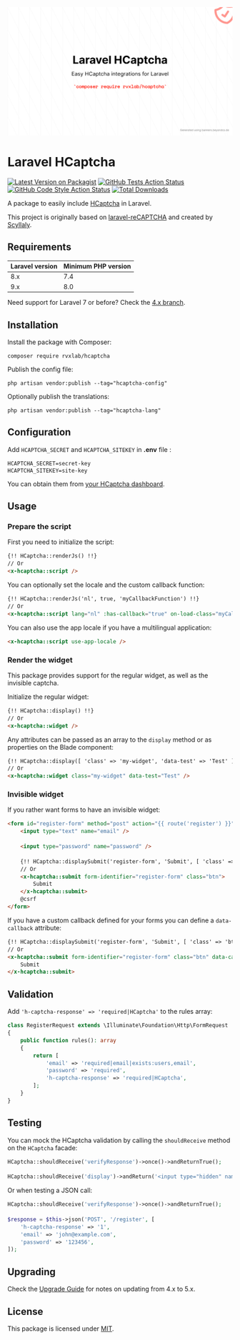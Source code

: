 ![Laravel HCaptcha Banner](./banner.png)

# Laravel HCaptcha


[![Latest Version on Packagist](https://img.shields.io/packagist/v/rvxlab/hcaptcha.svg?label=Packagist&style=flat-square)](https://packagist.org/packages/rvxlab/hcaptcha)
[![GitHub Tests Action Status](https://img.shields.io/github/actions/workflow/status/rvxlab/hcaptcha/run-tests.yml?label=Tests&style=flat-square)](https://github.com/RVxLab/hcaptcha/actions/workflows/run-tests.yml)
[![GitHub Code Style Action Status](https://img.shields.io/github/actions/workflow/status/rvxlab/hcaptcha/php-cs-fixer.yml?label=Lint&style=flat-square)](https://github.com/RVxLab/hcaptcha/actions/workflows/php-cs-fixer.yml)
[![Total Downloads](https://img.shields.io/packagist/dt/rvxlab/hcaptcha.svg?label=Downloads&style=flat-square)](https://packagist.org/packages/rvxlab/hcaptcha)

A package to easily include [HCaptcha](https://hcaptcha.com) in Laravel.

This project is originally based on [laravel-reCAPTCHA](https://github.com/Dylanchouxd/laravel-reCAPTCHA) and created by [Scyllaly](https://github.com/scyllaly).

## Requirements

| Laravel version | Minimum PHP version |
|-----------------|---------------------|
| 8.x             | 7.4                 |
| 9.x             | 8.0                 |

Need support for Laravel 7 or before? Check the [4.x branch](https://github.com/RVxLab/hcaptcha/tree/4.x).

## Installation

Install the package with Composer:

```shell
composer require rvxlab/hcaptcha
```

Publish the config file:

```shell
php artisan vendor:publish --tag="hcaptcha-config"
```

Optionally publish the translations:

```shell
php artisan vendor:publish --tag="hcaptcha-lang"
```

## Configuration

Add `HCAPTCHA_SECRET` and `HCAPTCHA_SITEKEY` in **.env** file :

```
HCAPTCHA_SECRET=secret-key
HCAPTCHA_SITEKEY=site-key
```

You can obtain them from [your HCaptcha dashboard](https://dashboard.hcaptcha.com).

## Usage

### Prepare the script

First you need to initialize the script:

```html
{!! HCaptcha::renderJs() !!}
// Or
<x-hcaptcha::script />
```

You can optionally set the locale and the custom callback function:

```html
{!! HCaptcha::renderJs('nl', true, 'myCallbackFunction') !!}
// Or
<x-hcaptcha::script lang="nl" :has-callback="true" on-load-class="myCallbackFunction" />
```

You can also use the app locale if you have a multilingual application:

```html
<x-hcaptcha::script use-app-locale />
```

### Render the widget

This package provides support for the regular widget, as well as the invisible captcha.

Initialize the regular widget:

```html
{!! HCaptcha::display() !!}
// Or
<x-hcaptcha::widget />
```

Any attributes can be passed as an array to the `display` method or as properties on the Blade component:

```html
{!! HCaptcha::display([ 'class' => 'my-widget', 'data-test' => 'Test' ]) !!}
// Or
<x-hcaptcha::widget class="my-widget" data-test="Test" />
```

### Invisible widget

If you rather want forms to have an invisible widget:

```html
<form id="register-form" method="post" action="{{ route('register') }}">
    <input type="text" name="email" />
    
    <input type="password" name="password" />
    
    {!! HCaptcha::displaySubmit('register-form', 'Submit', [ 'class' => 'btn' ]) !!}
    // Or
    <x-hcaptcha::submit form-identifier="register-form" class="btn">
        Submit
    </x-hcaptcha::submit>
    @csrf
</form>
```

If you have a custom callback defined for your forms you can define a `data-callback` attribute:

```html
{!! HCaptcha::displaySubmit('register-form', 'Submit', [ 'class' => 'btn', 'data-callback' => 'userDefinedCallback ]) !!}
// Or
<x-hcaptcha::submit form-identifier="register-form" class="btn" data-callback="userDefinedCallback">
    Submit
</x-hcaptcha::submit>
```

## Validation

Add `'h-captcha-response' => 'required|HCaptcha'` to the rules array:

```php
class RegisterRequest extends \Illuminate\Foundation\Http\FormRequest
{
    public function rules(): array
    {
        return [
            'email' => 'required|email|exists:users,email',
            'password' => 'required',
            'h-captcha-response' => 'required|HCaptcha',
        ];
    }
}
```

## Testing

You can mock the HCaptcha validation by calling the `shouldReceive` method on the `HCaptcha` facade:

```php
HCaptcha::shouldReceive('verifyResponse')->once()->andReturnTrue();

HCaptcha::shouldReceive('display')->andReturn('<input type="hidden" name="h-captcha-response" value="1" />');
```

Or when testing a JSON call:

```php
HCaptcha::shouldReceive('verifyResponse')->once()->andReturnTrue();

$response = $this->json('POST', '/register', [
    'h-captcha-response' => '1',
    'email' => 'john@example.com',
    'password' => '123456',
]);
```

## Upgrading

Check the [Upgrade Guide](./UPGRADING.md) for notes on updating from 4.x to 5.x.

## License

This package is licensed under [MIT](./LICENSE).
